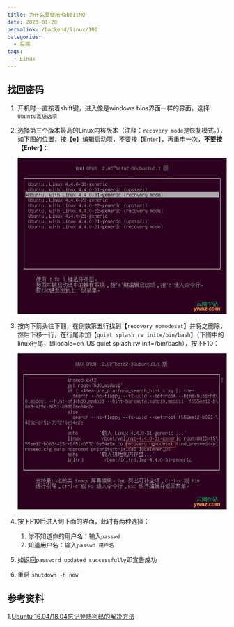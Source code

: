 ```yaml
---
title: 为什么要使用RabbitMQ
date: 2023-01-28
permalink: /backend/linux/100
categories:
  - 后端
tags:
  - Linux
---
```

## 找回密码

1. 开机时一直按着shift键，进入像是windows bios界面一样的界面，选择`Ubuntu高级选项`

2. 选择第三个版本最高的Linux内核版本（注释：`recovery mode`是恢复模式。），如下图的位置，按【**e**】编辑启动项，不要按【Enter】，再重申一次，**不要按【Enter】**：

   ![Ubuntu 16.04/18.04忘记登陆密码的解决方法](assets/1-1PQ3215912910.jpeg)

3. 按向下箭头往下翻，在倒数第五行找到【`recovery nomodeset`】并将之删除，然后下移一行，在行尾添加【`quiet splash rw init=/bin/bash`】（下图中的linux行尾，即locale=en_US quiet splash rw init=/bin/bash），按下F10：

   ![Ubuntu 16.04/18.04忘记登陆密码的解决方法](assets/1-1PQ3215929156.jpeg)

4. 按下F10后进入到下面的界面，此时有两种选择：

   1. 你不知道你的用户名：输入`passwd `
   2. 知道用户名：输入`passwd 用户名`

5. 如返回`password updated successfully`即宣告成功

6. 重启 `shutdown -h now`

## 参考资料

1.[Ubuntu 16.04/18.04忘记登陆密码的解决方法](http://www.zztongyun.com/article/linux%E5%BF%98%E8%AE%B0%E7%99%BB%E5%BD%95%E5%AF%86%E7%A0%81)
